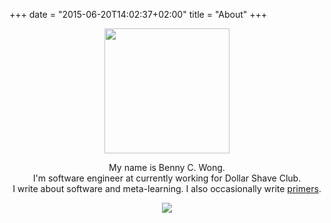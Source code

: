 +++
date = "2015-06-20T14:02:37+02:00"
title = "About"
+++
<center>
<img src="../images/benny.png" width="200" />  

My name is Benny C. Wong.  
I'm software engineer at currently working for Dollar Shave Club.  
I write about software and meta-learning. I also occasionally write [primers](../primers).

<img src="https://c2.staticflickr.com/8/7715/27377489346_60e3ce9aa7_c.jpg" />  




</center>
